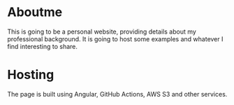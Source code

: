 # Aboutme

This is going to be a personal website, providing details about my professional background. It 
is going to host some examples and whatever I find interesting to share.

# Hosting

The page is built using Angular, GitHub Actions, AWS S3 and other services.
